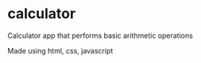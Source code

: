# calculator

Calculator app that performs basic arithmetic operations

Made using html, css, javascript